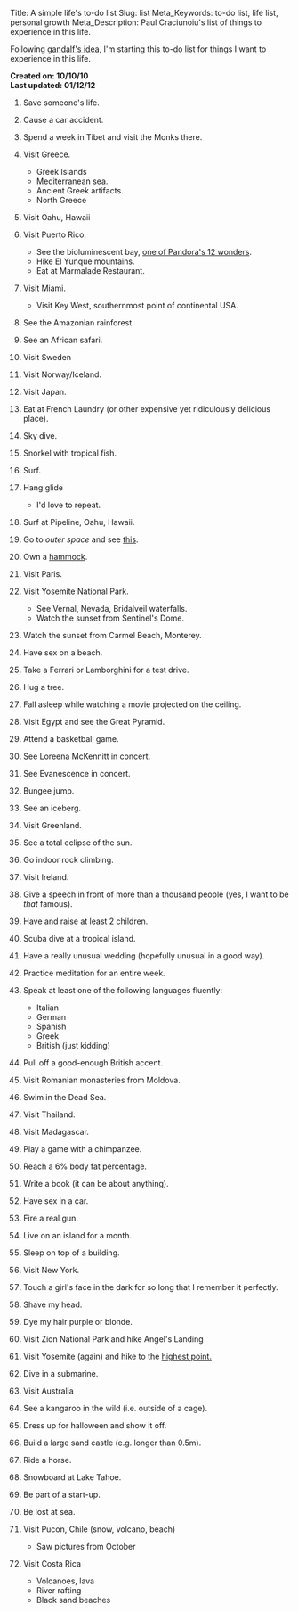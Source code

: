 Title: A simple life's to-do list
Slug: list
Meta_Keywords: to-do list, life list, personal growth
Meta_Description: Paul Craciunoiu's list of things to experience in this life.

Following [gandalf's idea](http://diary.braniecki.net/2009/02/13/150-things-to-do-before-you-turn-30/), I'm starting this to-do list for things I want to experience in this life.

__Created on: 10/10/10__<br>
__Last updated: 01/12/12__

1. Save someone's life.
1. <span class="done">Cause a car accident.</span>
1. Spend a week in Tibet and visit the Monks there.
1. Visit Greece.
	* Greek Islands
	* Mediterranean sea.
	* Ancient Greek artifacts.
	* North Greece
1. <span class="done">Visit Oahu, Hawaii</span>
1. <span class="done">Visit Puerto Rico.</span>
	* See the bioluminescent bay, [one of Pandora's 12 wonders](http://ecorazzi.com/slideshow/pandora-on-earth-12-places-and-things-that-remind-us-of-avatar/123/).
	* Hike El Yunque mountains.
	* Eat at Marmalade Restaurant.
1. <span class="done">Visit Miami.</span>
	* Visit Key West, southernmost point of continental USA.
1. See the Amazonian rainforest.
1. See an African safari.
1. <span class="done">Visit Sweden</span>
1. Visit Norway/Iceland.
1. Visit Japan.
1. Eat at French Laundry (or other expensive yet ridiculously delicious place).
1. <span class="done">Sky dive.</span>
1. <span class="done">Snorkel with tropical fish.</span>
1. <span class="done">Surf.</span>
1. <span class="done">Hang glide</span>
    * I'd love to repeat.
1. Surf at Pipeline, Oahu, Hawaii.
1. Go to _outer space_ and see [this](http://www.astronomic.ro/wp-content/uploads/2010/06/eso1027a.jpg).
1. Own a [hammock](http://en.wikipedia.org/wiki/Hammock).
1. <span class="done">Visit Paris.</span>
1. <span class="done">Visit Yosemite National Park.</span>
	* See Vernal, Nevada, Bridalveil waterfalls.
	* Watch the sunset from Sentinel's Dome.
1. <span class="done">Watch the sunset from Carmel Beach, Monterey.</span>
1. Have sex on a beach.
1. Take a Ferrari or Lamborghini for a test drive.
1. <span class="done">Hug a tree.</span>
1. Fall asleep while watching a movie projected on the ceiling.
1. Visit Egypt and see the Great Pyramid.
1. Attend a basketball game.
1. See Loreena McKennitt in concert.
1. <span class="done">See Evanescence in concert.</span>
1. Bungee jump.
1. See an iceberg.
1. Visit Greenland.
1. <span class="done">See a total eclipse of the sun.</span>
1. Go indoor rock climbing.
1. Visit Ireland.
1. Give a speech in front of more than a thousand people (yes, I want to be _that_ famous).
1. Have and raise at least 2 children.
1. Scuba dive at a tropical island.
1. Have a really unusual wedding (hopefully unusual in a good way).
1. Practice meditation for an entire week.
1. Speak at least one of the following languages fluently:
	* Italian
	* German
	* Spanish
	* Greek
	* British (just kidding)
1. Pull off a good-enough British accent.
1. Visit Romanian monasteries from Moldova.
1. Swim in the Dead Sea.
1. Visit Thailand.
1. Visit Madagascar.
1. Play a game with a chimpanzee.
1. Reach a 6% body fat percentage.
1. Write a book (it can be about anything).
1. <span class="done">Have sex in a car.</span>
1. Fire a real gun.
1. Live on an island for a month.
1. Sleep on top of a building.
1. Visit New York.
1. <span class="done">Touch a girl's face in the dark for so long that I remember it perfectly.</span>
1. Shave my head.
1. Dye my hair purple or blonde.
1. Visit Zion National Park and hike Angel's Landing
1. Visit Yosemite (again) and hike to the [highest point.](http://en.wikipedia.org/wiki/Mount_Lyell_%28California%29)
1. Dive in a submarine.
1. Visit Australia
1. See a kangaroo in the wild (i.e. outside of a cage).
1. Dress up for halloween and show it off.
1. Build a large sand castle (e.g. longer than 0.5m).
1. Ride a horse.
1. <span class="done">Snowboard at Lake Tahoe.</span>
1. <span class="done">Be part of a start-up.</span>
1. Be lost at sea.
1. Visit Pucon, Chile (snow, volcano, beach)

	* Saw pictures from October
1. Visit Costa Rica
	* Volcanoes, lava
	* River rafting
	* Black sand beaches
